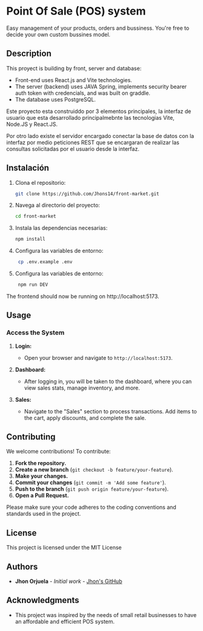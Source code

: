 # Point Of Sale (POS) system

Easy management of your products, orders and bussiness.
You're free to decide your own custom bussines model.

## Description
This proyect is building by front, server and database:
- Front-end uses React.js and Vite technologies.
- The server (backend) uses JAVA Spring, implements security bearer auth token with credencials, and was built on graddle.
- The database uses PostgreSQL.

Este proyecto esta construiddo por 3 elementos principales, la interfaz de usuario que esta desarrollado principalmebnte las tecnologias Vite, Node.JS y React.JS.

Por otro lado existe el servidor encargado conectar la base de datos con la interfaz por medio peticiones REST que se encargaran de realizar las consultas solicitadas por el usuario desde la interfaz.

## Instalación

1. Clona el repositorio:
   ```bash
   git clone https://github.com/Jhons14/front-market.git
   ```
2. Navega al directorio del proyecto:
   ```bash
   cd front-market
   ```
3. Instala las dependencias necesarias:
   ```bash
   npm install
   ```
4. Configura las variables de entorno:
   ```bash
    cp .env.example .env
   ```
5. Configura las variables de entorno:
   ```bash
    npm run DEV
   ```
The frontend should now be running on http://localhost:5173.

## Usage

### Access the System

1. **Login:**

   - Open your browser and navigate to `http://localhost:5173`.

2. **Dashboard:**

   - After logging in, you will be taken to the dashboard, where you can view sales stats, manage inventory, and more.

3. **Sales:**

   - Navigate to the "Sales" section to process transactions. Add items to the cart, apply discounts, and complete the sale.

## Contributing

We welcome contributions! To contribute:

1. **Fork the repository.**
2. **Create a new branch** (`git checkout -b feature/your-feature`).
3. **Make your changes.**
4. **Commit your changes** (`git commit -m 'Add some feature'`).
5. **Push to the branch** (`git push origin feature/your-feature`).
6. **Open a Pull Request.**

Please make sure your code adheres to the coding conventions and standards used in the project.

## License

This project is licensed under the MIT License

## Authors

- **Jhon Orjuela** - _Initial work_ - [Jhon's GitHub](https://github.com/Jhons14)

## Acknowledgments

- This project was inspired by the needs of small retail businesses to have an affordable and efficient POS system.
